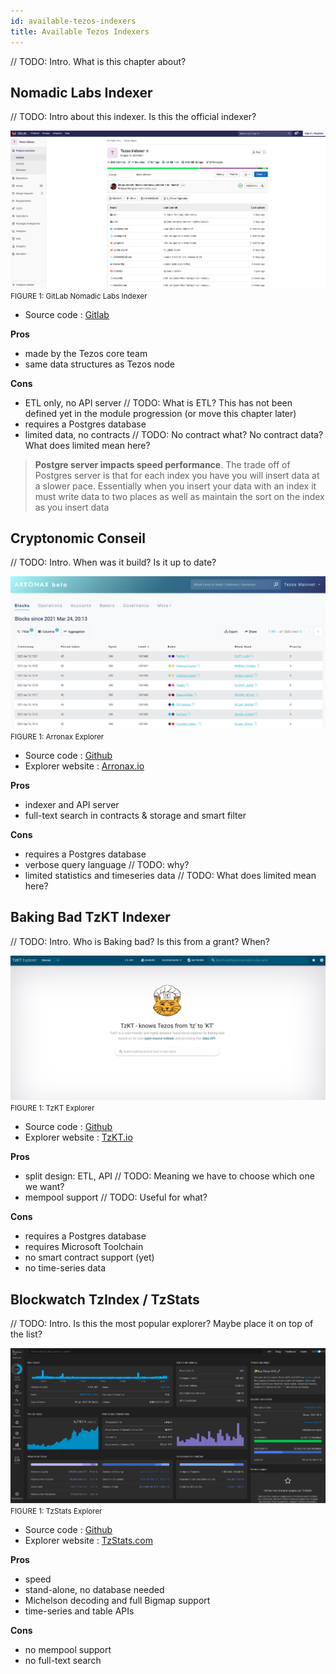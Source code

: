 ```yaml
---
id: available-tezos-indexers
title: Available Tezos Indexers
---
```


// TODO: Intro. What is this chapter about?

## Nomadic Labs Indexer

// TODO: Intro about this indexer. Is this the official indexer?

![](../../static/img/explorer/screenshot_nomadic_indexer.png)
<small className="figure">FIGURE 1: GitLab Nomadic Labs Indexer</small>

- Source code : [Gitlab](https://gitlab.com/nomadic-labs/tezos-indexer)

**Pros**
- made by the Tezos core team
- same data structures as Tezos node

**Cons**
- ETL only, no API server // TODO: What is ETL? This has not been defined yet in the module progression (or move this chapter later)
- requires a Postgres database
- limited data, no contracts // TODO: No contract what? No contract data? What does limited mean here?

> **Postgre server impacts speed performance**.
> The trade off of Postgres server is that for each index 
> you have you will insert data at a slower pace. 
> Essentially when you insert your data with an index 
> it must write data to two places as well as maintain the sort on the index as you insert data

## Cryptonomic Conseil

// TODO: Intro. When was it build? Is it up to date?

![](../../static/img/explorer/screenshot_cryptonomic_indexer.png)
<small className="figure">FIGURE 1: Arronax Explorer</small>

- Source code : [Github](https://github.com/Cryptonomic/Conseil)
- Explorer website : [Arronax.io](https://arronax.io/)

**Pros**
- indexer and API server
- full-text search in contracts & storage and smart filter

**Cons**
- requires a Postgres database
- verbose query language // TODO: why?
- limited statistics and timeseries data // TODO: What does limited mean here?


## Baking Bad TzKT Indexer

// TODO: Intro. Who is Baking bad? Is this from a grant? When? 

![](../../static/img/explorer/screenshot_TzKT_explorer.png)
<small className="figure">FIGURE 1: TzKT Explorer</small>

- Source code : [Github](https://github.com/baking-bad/tzkt)
- Explorer website : [TzKT.io](https://tzkt.io/)

**Pros**
- split design: ETL, API // TODO: Meaning we have to choose which one we want?
- mempool support // TODO: Useful for what?

**Cons**
- requires a Postgres database
- requires Microsoft Toolchain
- no smart contract support (yet)
- no time-series data

## Blockwatch TzIndex / TzStats

// TODO: Intro. Is this the most popular explorer? Maybe place it on top of the list? 

![](../../static/img/explorer/screenshot_TzStats_explorer.png)
<small className="figure">FIGURE 1: TzStats Explorer</small>

- Source code : [Github](https://github.com/blockwatch-cc/tzindex)
- Explorer website : [TzStats.com](https://tzstats.com/)

**Pros**
- speed
- stand-alone, no database needed
- Michelson decoding and full Bigmap support
- time-series and table APIs

**Cons**
- no mempool support
- no full-text search

